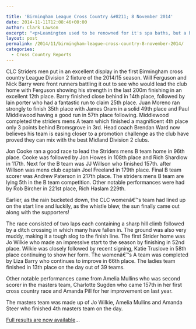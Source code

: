 ```yaml
---

title: 'Birmingham League Cross Country &#8211; 8 November 2014'
date: 2014-11-11T12:08:46+00:00
author: Clark Lawson
excerpt: "<p>Leamington used to be renowned for it's spa baths, but a band of intrepid Striders encountered a bath of the mud variety at the first Birmingham and Midlands Cross Country fixture of the season.</p>"
layout: post
permalink: /2014/11/birmingham-league-cross-country-8-november-2014/
categories:
  - Cross Country Reports
---
```

CLC Striders men put in an excellent display in the first Birmingham cross country League Division 2 fixture of the 2014/15 season. Will Ferguson and Nick Barry were front runners battling it out to see who would lead the club home with Ferguson showing his strength in the last 200m finishing in an excellent 12th place. Barry finished close behind in 14th place, followed by Iain porter who had a fantastic run to claim 25th place. Juan Moreno ran strongly to finish 35th place with James Oram in a solid 49th place and Paul Middlewood having a good run in 57th place following. Middlewood completed the striders mens A team which finished a magnificent 4th place only 3 points behind Bromsgrove in 3rd. Head coach Brendan Ward now believes his team is easing closer to a promotion challenge as the club have proved they can mix with the best Midland Division 2 clubs.

Jon Cooke ran a good race to lead the Striders mens B team home in 96th place. Cooke was followed by Jon Howes in 108th place and Rich Shardlow in 117th. Next for the B team was JJ Willson who finished 157th. after Willson was mens club captain Joel Freeland in 179th place. Final B team scorer was Andrew Paterson in 217th place. The striders mens B team are lying 5th in the B team competition. Other notable performances were had by Rob Bircher in 221st place, Rich Haslam 229th.

Earlier, as the rain bucketed down, the CLC womenâ€™s team had lined up on the start line and luckily, as the whistle blew, the sun finally came out along with the supporters!

The race consisted of two laps each containing a sharp hill climb followed by a ditch crossing in which many have fallen in. The ground was also very muddy, making it a tough slog to the finish line. The first Strider home was Jo Wilkie who made an impressive start to the season by finishing in 52nd place. Wilkie was closely followed by recent signing, Katie Truslove in 58th place continuing to show her form. The womenâ€™s A team was completed by Liza Barry who continues to improve in 66th place. The ladies team finished in 13th place on the day out of 39 teams.

Other notable performances came from Amelia Mullins who was second scorer in the masters team, Charlotte Sugden who came 157th in her first cross country race and Amanda Pill for her improvement on last year.

The masters team was made up of Jo Wilkie, Amelia Mullins and Amanda Steer who finished 4th masters team on the day.

<a href="http://www.birminghamccleague.co.uk/images/stories/bdccl/articlepdfs/XC_League_Archive/2014-15/2014-11-08-M2.pdf" target="_blank" rel="nofollow">Full results are now available</a>&#8230;